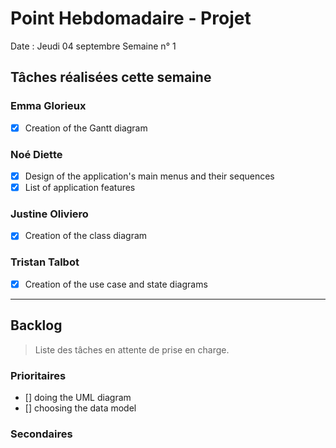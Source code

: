 # Point Hebdomadaire - Projet

Date : Jeudi 04 septembre
Semaine n° 1

## Tâches réalisées cette semaine



### Emma Glorieux
- [x] Creation of the Gantt diagram

### Noé Diette
- [x] Design of the application's main menus and their sequences
- [x] List of application features

### Justine Oliviero

- [x] Creation of the class diagram

### Tristan Talbot

- [x] Creation of the use case and state diagrams



---

## Backlog

> Liste des tâches en attente de prise en charge.

### Prioritaires

- [] doing the UML diagram
- [] choosing the data model

### Secondaires
